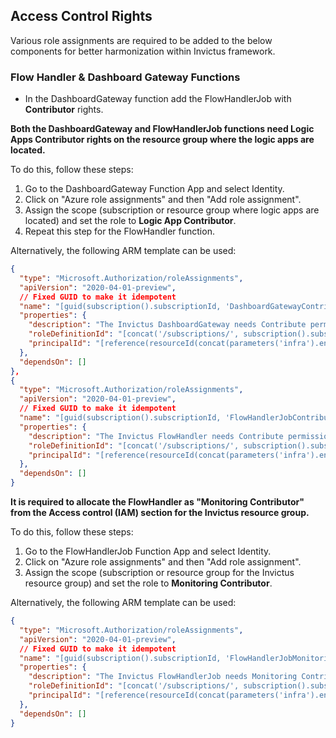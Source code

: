 ## Access Control Rights

Various role assignments are required to be added to the below components for better harmonization within Invictus framework.

### Flow Handler & Dashboard Gateway Functions

- In the DashboardGateway function add the FlowHandlerJob with **Contributor** rights.

**Both the DashboardGateway and FlowHandlerJob functions need Logic Apps Contributor rights on the resource group where the logic apps are located.**

To do this, follow these steps:

1. Go to the DashboardGateway Function App and select Identity.
2. Click on "Azure role assignments" and then "Add role assignment".
3. Assign the scope (subscription or resource group where logic apps are located) and set the role to **Logic App Contributor**.
4. Repeat this step for the FlowHandler function.

Alternatively, the following ARM template can be used:

```json
{
  "type": "Microsoft.Authorization/roleAssignments",
  "apiVersion": "2020-04-01-preview",
  // Fixed GUID to make it idempotent
  "name": "[guid(subscription().subscriptionId, 'DashboardGatewayContribute')]",
  "properties": {
    "description": "The Invictus DashboardGateway needs Contribute permissions on the Logic App resource group to display the contents of the message.",
    "roleDefinitionId": "[concat('/subscriptions/', subscription().subscriptionId, '/providers/Microsoft.Authorization/roleDefinitions/', 'b24988ac-6180-42a0-ab88-20f7382dd24c')]",
    "principalId": "[reference(resourceId(concat(parameters('infra').environment.customerShortName, '-', parameters('infra').environment.shortName, '-invictus'), 'Microsoft.Web/sites', concat('invictus-', parameters('infra').environment.resourcePrefix, '-dashboardgateway')), '2021-01-15', 'full').identity.principalId]"
  },
  "dependsOn": []
},
{
  "type": "Microsoft.Authorization/roleAssignments",
  "apiVersion": "2020-04-01-preview",
  // Fixed GUID to make it idempotent
  "name": "[guid(subscription().subscriptionId, 'FlowHandlerJobContribute')]",
  "properties": {
    "description": "The Invictus FlowHandler needs Contribute permissions on the Logic App resource group to display the contents of the message.",
    "roleDefinitionId": "[concat('/subscriptions/', subscription().subscriptionId, '/providers/Microsoft.Authorization/roleDefinitions/', 'b24988ac-6180-42a0-ab88-20f7382dd24c')]",
    "principalId": "[reference(resourceId(concat(parameters('infra').environment.customerShortName, '-', parameters('infra').environment.shortName, '-invictus'), 'Microsoft.Web/sites', concat('invictus-', parameters('infra').environment.resourcePrefix, '-flowhandlerjob')), '2021-01-15', 'full').identity.principalId]"
  },
  "dependsOn": []
}
```

**It is required to allocate the FlowHandler as "Monitoring Contributor" from the Access control (IAM) section for the Invictus resource group.**

To do this, follow these steps:

1. Go to the FlowHandlerJob Function App and select Identity.
2. Click on "Azure role assignments" and then "Add role assignment".
3. Assign the scope (subscription or resource group for the Invictus resource group) and set the role to **Monitoring Contributor**.

Alternatively, the following ARM template can be used:

```json
{
  "type": "Microsoft.Authorization/roleAssignments",
  "apiVersion": "2020-04-01-preview",
  // Fixed GUID to make it idempotent
  "name": "[guid(subscription().subscriptionId, 'FlowHandlerJobMonitoringContribute')]",
  "properties": {
    "description": "The Invictus FlowHandlerJob needs Monitoring Contribute permissions on the VMI invictus resource group to allow alert rules.",
    "roleDefinitionId": "[concat('/subscriptions/', subscription().subscriptionId, '/providers/Microsoft.Authorization/roleDefinitions/', '749f88d5-cbae-40b8-bcfc-e573ddc772fa')]",
    "principalId": "[reference(resourceId(concat(parameters('infra').environment.customerShortName, '-', parameters('infra').environment.shortName, '-invictus'), 'Microsoft.Web/sites', concat('invictus-', parameters('infra').environment.resourcePrefix, '-flowhandlerjob')), '2021-01-15', 'full').identity.principalId]"
  },
  "dependsOn": []
}
```
